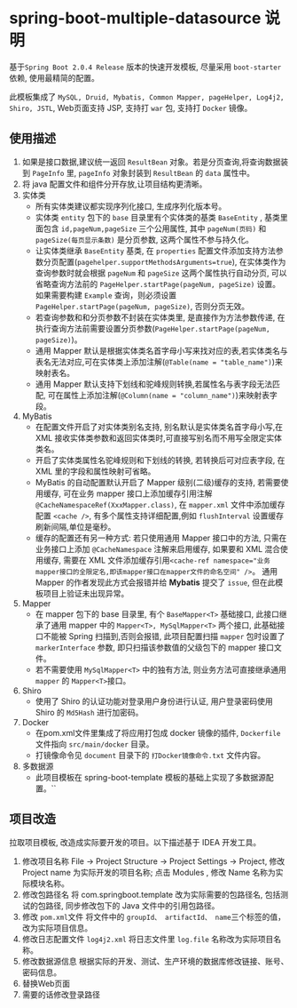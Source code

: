 # spring-boot-multiple-datasource 说明
基于`Spring Boot 2.0.4 Release` 版本的快速开发模板, 尽量采用 `boot-starter` 依赖, 使用最精简的配置。

此模板集成了 `MySQL, Druid, Mybatis, Common Mapper, pageHelper, Log4j2, Shiro, JSTL`, 
Web页面支持 JSP, 支持打 `war` 包, 支持打 `Docker` 镜像。

## 使用描述
1. 如果是接口数据,建议统一返回 `ResultBean` 对象。若是分页查询,将查询数据装到 `PageInfo` 里, `pageInfo` 对象封装到 `ResultBean` 的 `data` 属性中。
2. 将 java 配置文件和组件分开存放,让项目结构更清晰。
3. 实体类
    - 所有实体类建议都实现序列化接口, 生成序列化版本号。
    - 实体类 `entity` 包下的 `base` 目录里有个实体类的基类 `BaseEntity` , 基类里面包含 `id,pageNum,pageSize` 三个公用属性,
其中 `pageNum(页码)` 和 `pageSize(每页显示条数)` 是分页参数, 这两个属性不参与持久化。
    - 让实体类继承 `BaseEntity` 基类, 在 `properties` 配置文件添加支持方法参数分页配置(`pagehelper.supportMethodsArguments=true`),
        在实体类作为查询参数时就会根据 `pageNum` 和 `pageSize` 这两个属性执行自动分页, 可以省略查询方法前的 `PageHelper.startPage(pageNum, pageSize)` 设置。
        如果需要构建 `Example` 查询，则必须设置`PageHelper.startPage(pageNum, pageSize)`, 否则分页无效。
    - 若查询参数和和分页参数不封装在实体类里, 是直接作为方法参数传递, 在执行查询方法前需要设置分页参数(`PageHelper.startPage(pageNum, pageSize)`)。
    - 通用 Mapper 默认是根据实体类名首字母小写来找对应的表,若实体类名与表名无法对应,可在实体类上添加注解(`@Table(name = "table_name")`)来映射表名。
    - 通用 Mapper 默认支持下划线和驼峰规则转换,若属性名与表字段无法匹配, 可在属性上添加注解(`@Column(name = "column_name")`)来映射表字段。
4. MyBatis
    - 在配置文件开启了对实体类别名支持, 别名默认是实体类名首字母小写,在 XML 接收实体类参数和返回实体类时,可直接写别名而不用写全限定实体类名。
    - 开启了实体类属性名驼峰规则和下划线的转换, 若转换后可对应表字段, 在 XML 里的字段和属性映射可省略。
    - MyBatis 的自动配置默认开启了 Mapper 级别(二级)缓存的支持, 若需要使用缓存, 可在业务 mapper 接口上添加缓存引用注解 `@CacheNamespaceRef(XxxMapper.class)`,
        在 `mapper.xml` 文件中添加缓存配置 `<cache />`, 有多个属性支持详细配置,例如 `flushInterval` 设置缓存刷新间隔,单位是毫秒。
	- 缓存的配置还有另一种方式: 若只使用通用 Mapper 接口中的方法, 只需在业务接口上添加 `@CacheNamespace` 注解来启用缓存, 
	    如果要和 XML 混合使用缓存, 需要在 XML 文件添加缓存引用`<cache-ref namespace="业务mapper接口的全限定名,即该mapper接口在mapper文件的命名空间" />`。 
	    通用 Mapper 的作者发现此方式会报错并给 **Mybatis** 提交了 `issue`, 但在此模板项目上验证未出现异常。
5. Mapper
    - 在 mapper 包下的 base 目录里, 有个 `BaseMapper<T>` 基础接口, 此接口继承了通用 mapper 中的 `Mapper<T>, MySqlMapper<T>` 两个接口, 
        此基础接口不能被 Spring 扫描到,否则会报错, 此项目配置扫描 `mapper` 包时设置了 `markerInterface` 参数, 即只扫描该参数值的父级包下的 mapper 接口文件。
    - 若不需要使用 `MySqlMapper<T>` 中的独有方法, 则业务方法可直接继承通用 `mapper` 的 `Mapper<T>`接口。
6. Shiro
    - 使用了 Shiro 的认证功能对登录用户身份进行认证, 用户登录密码使用 Shiro 的 `Md5Hash` 进行加密码。
7. Docker
    - 在pom.xml文件里集成了将应用打包成 docker 镜像的插件, `Dockerfile` 文件指向 `src/main/docker` 目录。
    - 打镜像命令见 `document` 目录下的 `打Docker镜像命令.txt` 文件内容。
8. 多数据源
    - 此项目模板在 spring-boot-template 模板的基础上实现了多数据源配置。``

## 项目改造
拉取项目模板, 改造成实际要开发的项目。以下描述基于 IDEA 开发工具。

1. 修改项目名称
    File → Project Structure → Project Settings → Project, 修改 Project name 为实际开发的项目名称; 
    点击 Modules , 修改 Name 名称为实际模块名称。
2. 修改包路径名
	将 com.springboot.template 改为实际需要的包路径名, 包括测试的包路径, 同步修改包下的 Java 文件中的引用包路径。
3. 修改 `pom.xml`文件
	将文件中的 `groupId、 artifactId、 name`三个标签的值，改为实际项目信息。
4. 修改日志配置文件 `log4j2.xml`
	将日志文件里 `log.file` 名称改为实际项目名称。
5. 修改数据源信息
	根据实际的开发、测试、生产环境的数据库修改链接、账号、密码信息。
6. 替换Web页面
7. 需要的话修改登录路径

    